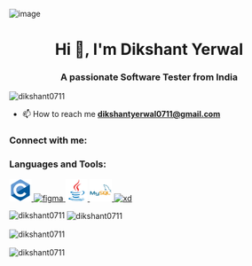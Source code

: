 ![image](https://user-images.githubusercontent.com/78256845/206919885-120a26e2-b9c4-40f7-a250-5c0d3ca697f6.png)
<h1 align="center">Hi 👋, I'm Dikshant Yerwal</h1>
<h3 align="center">A passionate Software Tester from India</h3>

<p align="left"> <img src="https://komarev.com/ghpvc/?username=dikshant0711&label=Profile%20views&color=0e75b6&style=flat" alt="dikshant0711" /> </p>

- 📫 How to reach me **dikshantyerwal0711@gmail.com**

<h3 align="left">Connect with me:</h3>
<p align="left">
</p>

<h3 align="left">Languages and Tools:</h3>
<p align="left"> <a href="https://www.cprogramming.com/" target="_blank" rel="noreferrer"> <img src="https://raw.githubusercontent.com/devicons/devicon/master/icons/c/c-original.svg" alt="c" width="40" height="40"/> </a> <a href="https://www.figma.com/" target="_blank" rel="noreferrer"> <img src="https://www.vectorlogo.zone/logos/figma/figma-icon.svg" alt="figma" width="40" height="40"/> </a> <a href="https://www.java.com" target="_blank" rel="noreferrer"> <img src="https://raw.githubusercontent.com/devicons/devicon/master/icons/java/java-original.svg" alt="java" width="40" height="40"/> </a> <a href="https://www.mysql.com/" target="_blank" rel="noreferrer"> <img src="https://raw.githubusercontent.com/devicons/devicon/master/icons/mysql/mysql-original-wordmark.svg" alt="mysql" width="40" height="40"/> </a> <a href="https://www.adobe.com/products/xd.html" target="_blank" rel="noreferrer"> <img src="https://cdn.worldvectorlogo.com/logos/adobe-xd.svg" alt="xd" width="40" height="40"/> </a> </p>

<p><img align="left" src="https://github-readme-stats.vercel.app/api/top-langs?username=dikshant0711&show_icons=true&locale=en&layout=compact" alt="dikshant0711" /></p>

<p>&nbsp;<img align="center" src="https://github-readme-stats.vercel.app/api?username=dikshant0711&show_icons=true&locale=en" alt="dikshant0711" /></p>

<p><img align="center" src="https://github-readme-stats.vercel.app/api/top-langs?username=dikshant0711&show_icons=true&locale=en&layout=compact" alt="dikshant0711" /></p>

<p><img align="center" src="https://github-readme-streak-stats.herokuapp.com/?user=dikshant0711&" alt="dikshant0711" /></p>
